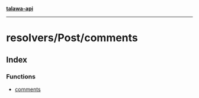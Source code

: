 [**talawa-api**](../../../README.md)

***

# resolvers/Post/comments

## Index

### Functions

- [comments](functions/comments.md)
